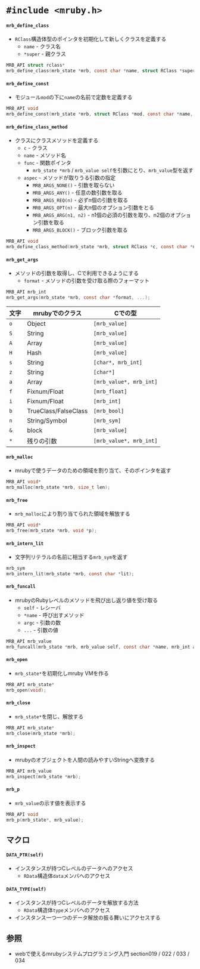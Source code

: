 # `#include <mruby.h>`
#### `mrb_define_class`
- `RClass`構造体型のポインタを初期化して新しくクラスを定義する
  - `name` - クラス名
  - `*super` - 親クラス

```c
MRB_API struct rclass*
mrb_define_class(mrb_state *mrb, const char *name, struct RClass *super);
```

#### `mrb_define_const`
- モジュール`mod`の下に`name`の名前で定数を定義する

```c
MRB_API void
mrb_define_const(mrb_state *mrb, struct RClass *mod, const char *name, mrb_value v);
```

#### `mrb_define_class_method`
- クラスにクラスメソッドを定義する
  - `c` - クラス
  - `name` - メソッド名
  - `func` - 関数ポインタ
    - `mrb_state *mrb` / `mrb_value self`を引数にとり、`mrb_value`型を返す
  - `aspec` - メソッドが取りうる引数の指定
    - `MRB_ARGS_NONE()` - 引数を取らない
    - `MRB_ARGS_ANY()` - 任意の数引数を取る
    - `MRB_ARGS_REQ(n)` - 必ずn個の引数を取る
    - `MRB_ARGS_OPT(n)` - 最大n個のオプション引数をとる
    - `MRB_ARGS_ARG(n1, n2)` - n1個の必須の引数を取り、n2個のオプション引数を取る
    - `MRB_ARGS_BLOCK()` - ブロック引数を取る

```c
MRB_API void
mrb_define_class_method(mrb_state *mrb, struct RClass *c, const char *name, mrb_func_t func, mrb_aspec aspec);
```

#### `mrb_get_args`
- メソッドの引数を取得し、Cで利用できるようにする
  - `format` - メソッドの引数を受け取る際のフォーマット

```c
MRB_API mrb_int
mrb_get_args(mrb_state *mrb, const char *format, ...);
```

| 文字 | mrubyでのクラス      | Cでの型                 |
| -    | -                    | -                       |
| `o`  | Object               | `[mrb_value]`           |
| `S`  | String               | `[mrb_value]`           |
| `A`  | Array                | `[mrb_value]`           |
| `H`  | Hash                 | `[mrb_value]`           |
| `s`  | String               | `[char*, mrb_int]`      |
| `z`  | String               | `[char*]`               |
| `a`  | Array                | `[mrb_value*, mrb_int]` |
| `f`  | Fixnum/Float         | `[mrb_float]`           |
| `i`  | Fixnum/Float         | `[mrb_int]`             |
| `b`  | TrueClass/FalseClass | `[mrb_bool]`            |
| `n`  | String/Symbol        | `[mrb_sym]`             |
| `&`  | block                | `[mrb_value]`           |
| `*`  | 残りの引数           | `[mrb_value*, mrb_int]` |

#### `mrb_malloc`
- mrubyで使うデータのための領域を割り当て、そのポインタを返す

```c
MRB_API void*
mrb_malloc(mrb_state *mrb, size_t len);
```

#### `mrb_free`
- `mrb_malloc`により割り当てられた領域を解放する

```c
MRB_API void*
mrb_free(mrb_state *mrb, void *p);
```

#### `mrb_intern_lit`
- 文字列リテラルの名前に相当する`mrb_sym`を返す

```c
mrb_sym
mrb_intern_lit(mrb_state *mrb, const char *lit);
```

#### `mrb_funcall`
- mrubyのRubyレベルのメソッドを飛び出し返り値を受け取る
  - `self` - レシーバ
  - `*name` - 呼び出すメソッド
  - `argc` - 引数の数
  - `...` - 引数の値

```c
MRB_API mrb_value
mrb_funcall(mrb_state *mrb, mrb_value self, const char *name, mrb_int argc, ...);
```

#### `mrb_open`
- `mrb_state*`を初期化しmruby VMを作る

```c
MRB_API mrb_state*
mrb_open(void);
```

#### `mrb_close`
- `mrb_state*`を閉じ、解放する

```c
MRB_API mrb_state*
mrb_close(mrb_state *mrb);
```

#### `mrb_inspect`
- mrubyのオブジェクトを人間の読みやすいStringへ変換する

```c
MRB_API mrb_value
mrb_inspect(mrb_state *mrb);
```

#### `mrb_p`
- `mrb_value`の示す値を表示する

```c
MRB_API void
mrb_p(mrb_state*, mrb_value);
```

## マクロ
#### `DATA_PTR(self)`
- インスタンスが持つCレベルのデータへのアクセス
  - `RData`構造体`data`メンバへのアクセス

#### `DATA_TYPE(self)`
- インスタンスが持つCレベルのデータを解放する方法
  - `RData`構造体`type`メンバへのアクセス
- インスタンス一つ一つのデータ解放の振る舞いにアクセスする

## 参照
- webで使えるmrubyシステムプログラミング入門 section019 / 022 / 033 / 034
